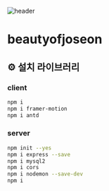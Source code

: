 ![header](https://capsule-render.vercel.app/api?type=Waving&color=gradient&height=300&section=header&text=조선미녀%20&fontSize=90)

# beautyofjoseon


## ⚙️ 설치 라이브러리  

### client

```bash
npm i
npm i framer-motion  
npm i antd
```

### server

```bash
npm init --yes
npm i express --save
npm i mysql2
npm i cors
npm i nodemon --save-dev
npm i
```
